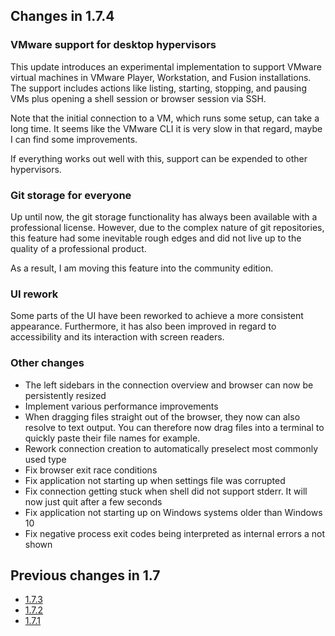 ## Changes in 1.7.4

### VMware support for desktop hypervisors

This update introduces an experimental implementation to support VMware virtual machines in VMware Player, Workstation, and Fusion installations.
The support includes actions like listing, starting, stopping, and pausing VMs plus opening a shell session or browser session via SSH.

Note that the initial connection to a VM, which runs some setup, can take a long time.
It seems like the VMware CLI it is very slow in that regard, maybe I can find some improvements.

If everything works out well with this, support can be expended to other hypervisors.

### Git storage for everyone

Up until now, the git storage functionality has always been available with a professional license.
However, due to the complex nature of git repositories, this feature had some inevitable rough edges
and did not live up to the quality of a professional product.

As a result, I am moving this feature into the community edition.

### UI rework

Some parts of the UI have been reworked to achieve a more consistent appearance.
Furthermore, it has also been improved in regard to accessibility and its interaction with screen readers. 

### Other changes

- The left sidebars in the connection overview and browser can now be persistently resized
- Implement various performance improvements
- When dragging files straight out of the browser, they now can also resolve to text output.
  You can therefore now drag files into a terminal to quickly paste their file names for example.
- Rework connection creation to automatically preselect most commonly used type
- Fix browser exit race conditions
- Fix application not starting up when settings file was corrupted
- Fix connection getting stuck when shell did not support stderr. It will now just quit after a few seconds
- Fix application not starting up on Windows systems older than Windows 10
- Fix negative process exit codes being interpreted as internal errors a not shown

## Previous changes in 1.7

- [1.7.3](https://github.com/xpipe-io/xpipe/releases/tag/1.7.3)
- [1.7.2](https://github.com/xpipe-io/xpipe/releases/tag/1.7.2)
- [1.7.1](https://github.com/xpipe-io/xpipe/releases/tag/1.7.1)
